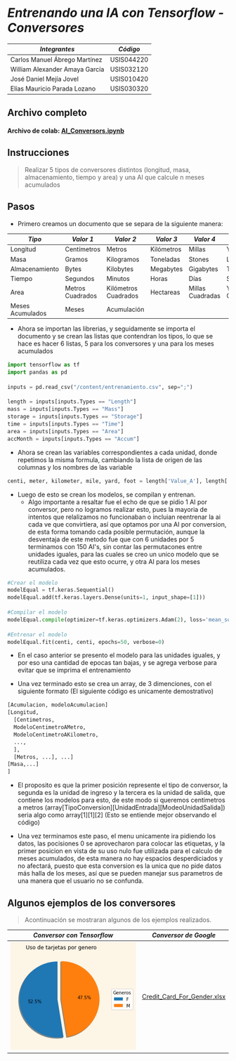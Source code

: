 # _**Entrenando una IA con Tensorflow - Conversores**_

*Integrantes* | *Código*
------------ | -------------
Carlos Manuel Ábrego Martínez|USIS044220
William Alexander Amaya García|USIS032120
José Daniel Mejía Jovel|USIS010420
Elías Mauricio Parada Lozano|USIS030320

## Archivo completo
#### Archivo de colab: [AI_Conversors.ipynb](AI_Conversors.ipynb)

## Instrucciones
> Realizar 5 tipos de conversores distintos (longitud, masa, almacenamiento, tiempo y area) y una AI que calcule n meses acumulados

## Pasos
- Primero creamos un documento que se separa de la siguiente manera:

*Tipo* | *Valor 1* | *Valor 2* | *Valor 3* | *Valor 4* | *Valor 5* | *Valor 6*
-|-|-|-|-|-|-
Longitud | Centímetros | Metros | Kilómetros | Millas | Yardas | Pies
Masa | Gramos | Kilogramos | Toneladas | Stones | Libras | Onzas
Almacenamiento | Bytes | Kilobytes | Megabytes | Gigabytes | Terabytes | Petabytes
Tiempo | Segundos | Minutos | Horas | Días | Semanas | Meses
Area | Metros Cuadrados | Kilómetros Cuadrados | Hectareas | Millas Cuadradas | Yardas Cuadradas | Pies Cuadrados
Meses Acumulados | Meses | Acumulación 

- Ahora se importan las librerias, y seguidamente se importa el documento y se crean las listas que contendran los tipos, lo que se hace es hacer 6 listas, 5 para los conversores y una para los meses acumulados

```Python
import tensorflow as tf
import pandas as pd

inputs = pd.read_csv("/content/entrenamiento.csv", sep=";")

length = inputs[inputs.Types == "Length"]
mass = inputs[inputs.Types == "Mass"]
storage = inputs[inputs.Types == "Storage"]
time = inputs[inputs.Types == "Time"]
area = inputs[inputs.Types == "Area"]
accMonth = inputs[inputs.Types == "Accum"]
```
- Ahora se crean las variables correspondientes a cada unidad, donde repetimos la misma formula, cambiando la lista de origen de las columnas y los nombres de las variable

```Python
centi, meter, kilometer, mile, yard, foot = length['Value_A'], length['Value_B'], length['Value_C'], length['Value_D'], length['Value_E'], length['Value_F']
```

- Luego de esto se crean los modelos, se compilan y entrenan.
   - Algo importante a resaltar fue el echo de que se pidio 1 AI por conversor, pero no logramos realizar esto, pues la mayoria de intentos que relalizamos no funcionaban o incluian reentrenar la ai cada ve que convirtiera, así que optamos por una AI por conversion, de esta forma tomando cada posible permutación, aunque la desventaja de este metodo fue que con 6 unidades por 5 terminamos con 150 AI's, sin contar las permutacones entre unidades iguales, para las cuales se creo un unico modelo que se reutiliza cada vez que esto ocurre, y otra AI para los meses acumulados.

```Python
#Crear el modelo
modelEqual = tf.keras.Sequential()
modelEqual.add(tf.keras.layers.Dense(units=1, input_shape=[1]))

#Compilar el modelo
modelEqual.compile(optimizer=tf.keras.optimizers.Adam(2), loss='mean_squared_error')

#Entrenar el modelo
modelEqual.fit(centi, centi, epochs=50, verbose=0)
```
  - En el caso anterior se presento el modelo para las unidades iguales, y por eso una cantidad de epocas tan bajas, y se agrega verbose para evitar que se imprima el entrenamiento

- Una vez terminado esto se crea un array, de 3 dimenciones, con el siguiente formato (El siguiente código es unicamente demostrativo)

```Python
[Acumulacion, modeloAcumulacion]
[Longitud,
  [Centimetros,
  ModeloCentimetroAMetro,
  ModeloCentimetroAKilometro,
  ...,
  ],
  [Metros, ...], ...]
[Masa,...]
]
```

- El proposito es que la primer posición represente el tipo de conversor, la segunda es la unidad de ingreso y la tercera es la unidad de salida, que contiene los modelos para esto, de este modo si queremos centimetros a metros (array[TipoConversion][UnidadEntrada][ModeoUnidadSalida]) seria algo como array[1][1][2] (Esto se entiende mejor observando el código)

- Una vez terminamos este paso, el menu unicamente ira pidiendo los datos, las pocisiones 0 se aprovecharon para colocar las etiquetas, y la primer posicion en vista de su uso nulo fue utilizada para el calculo de meses acumulados, de esta manera no hay espacios desperdiciados y no afectará, puesto que esta conversion es la unica que no pide datos más halla de los meses, así que se pueden manejar sus parametros de una manera que el usuario no se confunda.



## Algunos ejemplos de los conversores
> Acontinuación se mostraran algunos de los ejemplos realizados.

*Conversor con Tensorflow* | *Conversor de Google*
------------ | -------------
![Uso de las tarjetas de credito por sexo](Credit_Card_For_Gender.png) | [Credit_Card_For_Gender.xlsx](Credit_Card_For_Gender.xlsx)
